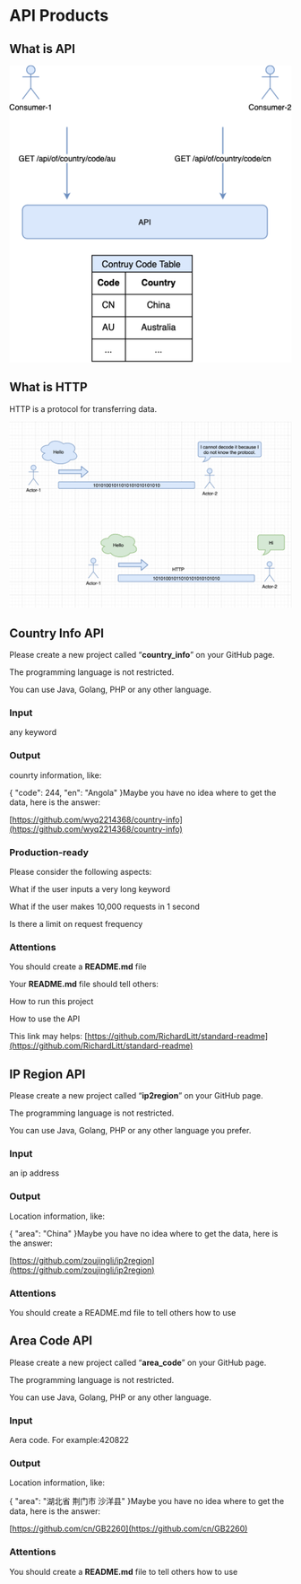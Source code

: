# API Products

## What is API

[](https://github.com/orgs/CofficLab/repositories#what-is-api)

![](./images/12-API_Products_1.png)

## What is HTTP

HTTP is a protocol for transferring data.

![](./images/12-API_Products_2.png)

## Country Info API

Please create a new project called “**country_info**” on your GitHub page.

The programming language is not restricted.

You can use Java, Golang, PHP or any other language.

### Input

any keyword

### Output

counrty information, like:

{
    "code": 244,
    "en": "Angola"
}Maybe you have no idea where to get the data, here is the answer:

[https://github.com/wyq2214368/country-info](https://github.com/wyq2214368/country-info)

### Production-ready

Please consider the following aspects:

What if the user inputs a very long keyword

What if the user makes 10,000 requests in 1 second

Is there a limit on request frequency

### Attentions

You should create a **README.md** file

Your **README.md** file should tell others:

How to run this project

How to use the API


This link may helps: [https://github.com/RichardLitt/standard-readme](https://github.com/RichardLitt/standard-readme)

## IP Region API

Please create a new project called “**ip2region**” on your GitHub page.

The programming language is not restricted.

You can use Java, Golang, PHP or any other language you prefer.

### Input

an ip address

### Output

Location information, like:

{
    "area": "China" 
}Maybe you have no idea where to get the data, here is the answer:

[https://github.com/zoujingli/ip2region](https://github.com/zoujingli/ip2region)

### Attentions

You should create a README.md file to tell others how to use

## Area Code API

Please create a new project called “**area_code**” on your GitHub page.

The programming language is not restricted.

You can use Java, Golang, PHP or any other language.

### Input

Aera code. For example:420822

### Output

Location information, like:

{
    "area": "湖北省 荆门市 沙洋县"
}Maybe you have no idea where to get the data, here is the answer:

[https://github.com/cn/GB2260](https://github.com/cn/GB2260)

### Attentions

You should create a **README.md** file to tell others how to use